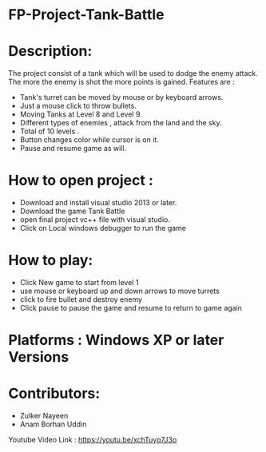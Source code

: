 # FP-Project-Tank-Battle

# Description:  
    
 The project consist of a tank which will be used to dodge the enemy attack.  The more the enemy is shot the more points is gained. Features are :

- Tank's turret can be moved by mouse or by keyboard arrows.
-	 Just a mouse click to throw bullets.
-	 Moving Tanks at Level 8 and Level 9.
-	Different types of enemies , attack from the land and the sky.
-	Total of 10 levels .
-	Button changes color while cursor is on it.
-	Pause and resume game as will.

# How to open project :
   - Download and install visual studio 2013 or later. 
   - Download the game Tank Battle
   - open final project vc++ file with visual studio.
   - Click on Local windows debugger to run the game


# How to play:
   - Click New game to start from level 1
   - use mouse or keyboard up and down arrows to move turrets 
   - click to fire bullet and destroy enemy
   - Click pause to pause the game and resume to return to game again

# Platforms : Windows XP or later Versions
# Contributors: 
 - Zulker Nayeen
 - Anam Borhan Uddin


Youtube Video Link : https://youtu.be/xchTuyq7J3o
